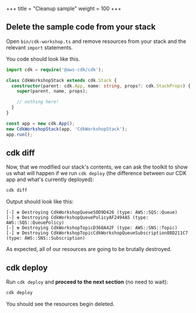+++
title = "Cleanup sample"
weight = 100
+++

## Delete the sample code from your stack

Open `bin/cdk-workshop.ts` and remove resources from your stack and the relevant
`import` statements.

You code should look like this.

```ts
import cdk = require('@aws-cdk/cdk');

class CdkWorkshopStack extends cdk.Stack {
  constructor(parent: cdk.App, name: string, props?: cdk.StackProps) {
    super(parent, name, props);

    // nothing here!
  }
}

const app = new cdk.App();
new CdkWorkshopStack(app, 'CdkWorkshopStack');
app.run();
```

## cdk diff

Now, that we modified our stack's contents, we can ask the toolkit to show us
what will happen if we run `cdk deploy` (the difference between our CDK app and
what's currently deployed):

```s
cdk diff
```

Output should look like this:

```
[-] ☢️ Destroying CdkWorkshopQueue50D9D426 (type: AWS::SQS::Queue)
[-] ☢️ Destroying CdkWorkshopQueuePolicyAF2494A5 (type: AWS::SQS::QueuePolicy)
[-] ☢️ Destroying CdkWorkshopTopicD368A42F (type: AWS::SNS::Topic)
[-] ☢️ Destroying CdkWorkshopTopicCdkWorkshopQueueSubscription88D211C7 (type: AWS::SNS::Subscription)
```

As expected, all of our resources are going to be brutally destroyed.

## cdk deploy

Run `cdk deploy` and __proceed to the next section__ (no need to wait):

```s
cdk deploy
```

You should see the resources begin deleted.